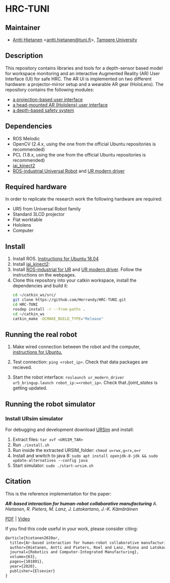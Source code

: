 # HRC-TUNI
## Maintainer
- [Antti Hietanen](https://research.tuni.fi/vision/) <<antti.hietanen@tuni.fi>>, [Tampere University](https://www.tuni.fi/en)


## Description
This repository contains libraries and tools for a depth-sensor based model for workspace monitoring and an interactive Augmented Reality (AR) User Interface (UI) for safe HRC. The AR UI is implemented on two different hardware: a projector-mirror setup and a wearable AR gear (HoloLens). 
The repository contains the following modules:
- [a projection-based user interface](https://github.com/Herrandy/HRC-TUNI/tree/master/projector)
- [a head-mounted AR (Hololens) user interface](https://github.com/Herrandy/HRC-TUNI/tree/master/ar)
- [a depth-based safety system](https://github.com/Herrandy/HRC-TUNI/tree/master/safety_model)

## Dependencies
- ROS Melodic
- OpenCV (2.4.x, using the one from the official Ubuntu repositories is recommended)
- PCL (1.8.x, using the one from the official Ubuntu repositories is recommended)
- [iai_kinect2](https://github.com/code-iai/iai_kinect2)
- [ROS-industrial Universal Robot](https://github.com/ros-industrial/universal_robot) and [UR modern driver](https://github.com/ros-industrial/ur_modern_driver)

## Required hardware
In order to replicate the research work the following hardware are required:
- UR5 from Universal Robot family
- Standard 3LCD projector
- Flat worktable
- Hololens
- Computer

## Install
1. Install ROS. [Instructions for Ubuntu 18.04](http://wiki.ros.org/melodic/Installation/Ubuntu)
2. Install [iai_kinect2](https://github.com/code-iai/iai_kinect2):
3. Install [ROS-industrial for UR](https://github.com/ros-industrial/universal_robot) and [UR modern driver](https://github.com/ros-industrial/ur_modern_driver). Follow the instructions on the webpages.
4. Clone this repository into your catkin workspace, install the dependencies and build it:
    ```bash
    cd ~/catkin_ws/src/
    git clone https://github.com/Herrandy/HRC-TUNI.git
    cd HRC-TUNI
    rosdep install -r --from-paths .
    cd ~/catkin_ws
    catkin_make -DCMAKE_BUILD_TYPE="Release"
    ```    

## Running the real robot
1. Make wired connection between the robot and the computer, [instructions for Ubuntu.](http://wiki.ros.org/universal_robot/Tutorials/Getting%20Started%20with%20a%20Universal%20Robot%20and%20ROS-Industrial)

2. Test connection: ```ping <robot_ip>```. Check that data packages are recieved.

3. Start the robot interface: ```roslaunch ur_modern_driver ur5_bringup.launch robot_ip:=<robot_ip>```. Check that _/joint_states_ is getting updated.

## Running the robot simulator
### Install URsim simulator
For debugging and development download [URSim](https://www.universal-robots.com/download/?option=16594#section16593) and install:
1. Extract files: ```tar xvf <URSIM_TAR> ```
2. Run ```./install.sh```
3. Run inside the extracted URSIM_folder: ```chmod u=rwx,g=rx,o=r ``` 
4. Install and wwitch to java 8: ```sudo apt install openjdk-8-jdk && sudo update-alternatives --config java```
5. Start simulator: ```sudo ./start-ursim.sh```
    
    
## Citation
This is the reference implementation for the paper:

**_AR-based interaction for human-robot collaborative manufacturing_** _A. Hietanen, R. Pieters, M. Lanz, J. Latokartano, J.-K. Kämäräinen_ 

[PDF](https://www.sciencedirect.com/science/article/pii/S0736584519307355) | [Video](https://youtu.be/-WW0a-LEGLM)


If you find this code useful in your work, please consider citing:
```tex
@article{hietanen2020ar,
  title={Ar-based interaction for human-robot collaborative manufacturing},
  author={Hietanen, Antti and Pieters, Roel and Lanz, Minna and Latokartano, Jyrki and K{\"a}m{\"a}r{\"a}inen, Joni-Kristian},
  journal={Robotics and Computer-Integrated Manufacturing},
  volume={63},
  pages={101891},
  year={2020},
  publisher={Elsevier}
}

```
